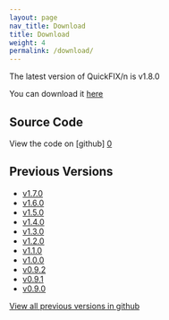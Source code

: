 ```yaml
---
layout: page
nav_title: Download
title: Download
weight: 4
permalink: /download/
---
```


The latest version of QuickFIX/n is v1.8.0

You can download it [here](http://quickfixn.s3.amazonaws.com/quickfixn-v1.8.0.zip)

Source Code
-----------
View the code on [github] [0]

Previous Versions
-----------------
  * [v1.7.0](http://quickfixn.s3.amazonaws.com/quickfixn-v1.7.0.zip)
  * [v1.6.0](http://quickfixn.s3.amazonaws.com/quickfixn-v1.6.0.zip)
  * [v1.5.0](http://quickfixn.s3.amazonaws.com/quickfixn-v1.5.0.zip)
  * [v1.4.0](http://quickfixn.s3.amazonaws.com/quickfixn-v1.4.0.zip)
  * [v1.3.0](http://quickfixn.s3.amazonaws.com/quickfixn-v1.3.0.zip)
  * [v1.2.0](http://quickfixn.s3.amazonaws.com/quickfixn-v1.2.0.zip)
  * [v1.1.0](http://quickfixn.s3.amazonaws.com/quickfixn-v1.1.0.zip)
  * [v1.0.0](http://quickfixn.s3.amazonaws.com/quickfixn-v1.0.0.zip)
  * [v0.9.2](http://quickfixn.s3.amazonaws.com/quickfixn-v0.9.2.zip)
  * [v0.9.1](http://quickfixn.s3.amazonaws.com/quickfixn-v0.9.1.zip)
  * [v0.9.0](http://quickfixn.s3.amazonaws.com/quickfixn-v0.9.0.zip)

[View all previous versions in github][1]

[0]: https://github.com/connamara/quickfixn
[1]: https://github.com/connamara/quickfixn/tags
